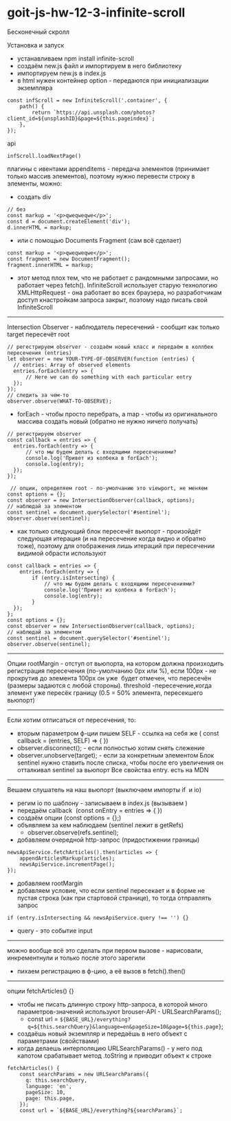 # goit-js-hw-12-3-infinite-scroll

Бесконечный скролл

Установка и запуск

- устанавливаем npm install infinite-scroll
- создаём new.js файл и импортируем в него библиотеку
- импортируем new.js в index.js
- в html нужен контейнер option - передаются при инициализации экземпляра

```
const infScroll = new InfiniteScroll('.container', {
    path() {
        return `https://api.unsplash.com/photos?client_id=${unsplashID}&page=${this.pageindex}`;
    },
});
```

api

```
infScroll.loadNextPage()
```

плагины с ивентами appenditems - передача элементов (принимает только массив
элементов), поэтому нужно перевести строку в элементы, можно:

- создать div

```
// без
const markup = '<p>qweqweqwe</p>';
const d = document.createElement('div');
d.innerHTML = markup;
```

- или с помощью Documents Fragment (сам всё сделает)

```
const markup = '<p>qweqweqwe</p>';
const fragment = new DocumentFragment();
fragment.innerHTML = markup;
```

- этот метод плох тем, что не работает с рандомными запросами, но работает через
  fetch(). InfiniteScroll использует старую технологию XMLHttpRequest - она
  работает во всех браузера, но разработчикам доступ кнастройкам запроса закрыт,
  поэтому надо писать свой InfiniteScroll

---

Intersection Observer - наблюдатель пересечений - сообщит как только target
пересечёт root

```
// регестрируем observer - создаём новый класс и передаём в коллбек пересечения (entries)
let observer = new YOUR-TYPE-OF-OBSERVER(function (entries) {
  // entries: Array of observed elements
  entries.forEach(entry => {
      // Here we can do something with each particular entry
  });
});
// следить за чем-то
observer.observe(WHAT-TO-OBSERVE);
```

- forEach - чтобы просто перебрать, а map - чтобы из оригинального массива
  создать новый (обратно не нужно ничего получать)

```
// регистрируем observer
const callback = entries => {
  entries.forEach(entry => {
      // что мы будем делать с входящими пересечениями?
      console.log('Привет из колбека в forEach');
      console.log(entry);
  });
});

 // опции, определяем root - по-умолчанию это viewport, не меняем
const options = {};
const observer = new IntersectionObserver(callback, options);
// наблюдай за элементом
const sentinel = document.querySelector('#sentinel');
observer.observe(sentinel);
```

- как только следующий блок пересечёт вьюпорт - произойдёт следующая итерация (и
  на пересечение когда видно и обратно тоже), поэтому для отображения лишь
  итераций при пересечении видимой обрасти используют

```
const callback = entries => {
    entries.forEach(entry => {
        if (entry.isIntersecting) {
            // что мы будем делать с входящими пересечениями?
            console.log('Привет из колбека в forEach');
            console.log(entry);
        }
  });
};
const options = {};
const observer = new IntersectionObserver(callback, options);
// наблюдай за элементом
const sentinel = document.querySelector('#sentinel');
observer.observe(sentinel);
```

---

Опции rootMargin - отступ от вьюпорта, на котором должна произходить регистрация
пересечения (по-умолчанию 0px или %), если 100px - не прокрутив до элемента
100px он уже  будет отмечен, что пересечён (размеры задаются с любой стороны).
threshold -пересечение,когда элемент уже пересёк границу (0.5 = 50% элемента,
пересекшего вьюпорт)

---

Если хотим отписаться от пересечения, то:

- вторым параметром ф-ции пишем SELF - ссылка на себя же ( const callback =
  (entries, SELF) => { })
- observer.disconnect(); - если полностью хотим снять слежение
- observer.unobserve(target); - если за конкретным элементом Блок sentinel нужно
  ставить после списка, чтобы после его увеличения он отталкивал sentinel за
  вьюпорт Все свойства entry. есть на MDN

---

Вешаем слушатель на наш вьюпорт (выключаем импорты if  и io)

- регим io по шаблону - записываем в index.js (вызываем )
- передаём callback  (const onEntry = entries => { })
- создаём опции (const options = {};)
- объявляем за кем наблюдаем (sentinel лежит в getRefs)
  - observer.observe(refs.sentinel);
- добавляем очередной http-запрос (придостижении границы)

```
newsApiService.fetchArticles().then(articles => {
    appendArticlesMarkup(articles);
    newsApiService.incrementPage();
});
```

- добавляем rootMargin
- добавляем условие, что если sentinel пересекает и в форме не пустая строка
  (как при стартовой странице), то тогда отправлять запрос

```
if (entry.isIntersecting && newsApiService.query !== '') {}
```

- query - это событие input

---

можно вообще всё это сделать при первом вызове - нарисовали, инкрементнули и
только после этого зарегили

- пихаем регистрацию в ф-цию, а её вызов в fetch().then()

---

опции fetchArticles() {}

- чтобы не писать длинную строку http-запроса, в которой много
  параметров-значений используют brouser-API - URLSearchParams();
  - const url =
    `${BASE_URL}/everything?q=${this.searchQuery}&language=en&pageSize=10&page=${this.page}`;
- создаёшь новый экземпляр и передаёшь в него объект с параметрами (свойствами)
- когда делаешь интерполяцию URLSearchParams() - у него под капотом срабатывает
  метод .toString и приводит объект к строке

```
fetchArticles() {
    const searchParams = new URLSearchParams({
      q: this.searchQuery,
      language: 'en',
      pageSize: 10,
      page: this.page,
    });
    const url = `${BASE_URL}/everything?${searchParams}`;
```
